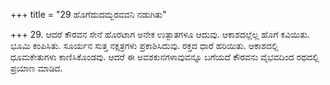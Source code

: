 +++
title = "29 ಹೊಗೆದುದಮ್ಬರವವನಿ ನಡುಗಿತು"

+++
29. ಆದರೆ ಕೌರವನ ಸೇನೆ ಹೊರಟಾಗ ಅನೇಕ ಉತ್ಪಾತಗಳೂ ಆದುವು. ಆಕಾಶದಲ್ಲೆಲ್ಲ ಹೊಗೆ ಕವಿಯಿತು. ಭೂಮಿ ಕಂಪಿಸಿತು. ಸೂರ್ಯನ ಸುತ್ತ ನಕ್ಷತ್ರಗಳು ಪ್ರಕಾಶಿಸಿದುವು. ರಕ್ತದ ಧಾರೆ ಹರಿಯಿತು. ಆಕಾಶದಲ್ಲಿ ಧೂಮಕೇತುಗಳು ಕಾಣಿಸಿಕೊಂಡವು. ಆದರೆ ಈ ಅವಶಕುನಗಳಾವುವನ್ನೂ ಬಗೆಯದೆ ಕೌರವನು ವೈಭವದಿಂದ ರಥದಲ್ಲಿ ಪ್ರಯಾಣ ಮಾಡಿದ.